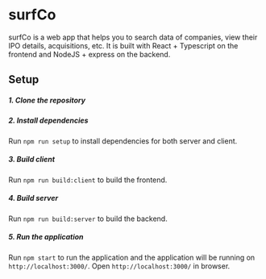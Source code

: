 # surfCo
surfCo is a web app that helps you to search data of companies, view their IPO details, acquisitions, etc. It is built with React + Typescript on the frontend and NodeJS + express on the backend.
## Setup

##### 1. Clone the repository
##### 2. Install dependencies
Run `npm run setup` to install dependencies for both server and client.

##### 3. Build client
Run `npm run build:client` to build the frontend.

##### 4. Build server
Run `npm run build:server` to build the backend.

##### 5. Run the application
Run `npm start` to run the application and the application will be running on `http://localhost:3000/`. Open `http://localhost:3000/` in browser.





